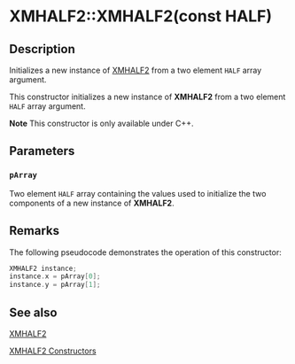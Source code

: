 # XMHALF2::XMHALF2(const HALF)

## Description

Initializes a new instance of [XMHALF2](https://learn.microsoft.com/windows/desktop/api/directxpackedvector/ns-directxpackedvector-xmhalf2) from a two element `HALF` array argument.

This constructor initializes a new instance of **XMHALF2** from a two element `HALF` array argument.

**Note** This constructor is only available under C++.

## Parameters

### `pArray`

Two element `HALF` array containing the values used to initialize the two components of a new instance of **XMHALF2**.

## Remarks

The following pseudocode demonstrates the operation of this constructor:
```cpp
XMHALF2 instance;
instance.x = pArray[0];
instance.y = pArray[1];
```

## See also

[XMHALF2](https://learn.microsoft.com/windows/desktop/api/directxpackedvector/ns-directxpackedvector-xmhalf2)

[XMHALF2 Constructors](https://learn.microsoft.com/windows/desktop/dxmath/xmhalf2-ctor)